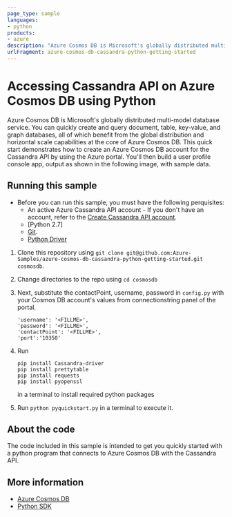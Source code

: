 ```yaml
---
page_type: sample
languages:
- python
products:
- azure
description: "Azure Cosmos DB is Microsoft's globally distributed multi-model database service."
urlFragment: azure-cosmos-db-cassandra-python-getting-started
---
```


# Accessing Cassandra API on Azure Cosmos DB using Python
Azure Cosmos DB is Microsoft's globally distributed multi-model database service. You can quickly create and query document, table, key-value, and graph databases, all of which benefit from the global distribution and horizontal scale capabilities at the core of Azure Cosmos DB.
This quick start demonstrates how to create an Azure Cosmos DB account for the Cassandra API by using the Azure portal. You'll then build a user profile console app, output as shown in the following image, with sample data.

## Running this sample
* Before you can run this sample, you must have the following perquisites:
	* An active Azure Cassandra API account - If you don't have an account, refer to the [Create Cassandra API account](https://docs.microsoft.com/en-us/azure/cosmos-db/create-cassandra-python). 
	* [Python 2.7]
	* [Git](http://git-scm.com/).
    * [Python Driver](https://github.com/datastax/python-driver)

1. Clone this repository using `git clone git@github.com:Azure-Samples/azure-cosmos-db-cassandra-python-getting-started.git cosmosdb`.

2. Change directories to the repo using `cd cosmosdb`

3. Next, substitute the contactPoint, username, password  in `config.py` with your Cosmos DB account's values from connectionstring panel of the portal.

	```
    'username': '<FILLME>',
    'password': '<FILLME>',
    'contactPoint': '<FILLME>',
    'port':'10350'
	```
4. Run 
   ```
   pip install Cassandra-driver 
   pip install prettytable
   pip install requests
   pip install pyopenssl
   ```
   in a terminal to install required python packages
   
5. Run `python pyquickstart.py` in a terminal to execute it.

## About the code
The code included in this sample is intended to get you quickly started with a python program that connects to Azure Cosmos DB with the Cassandra API.

## More information

- [Azure Cosmos DB](https://docs.microsoft.com/azure/cosmos-db/introduction)
- [Python SDK](https://github.com/datastax/python-driver)

